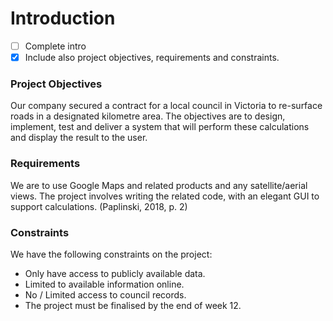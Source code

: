 # Introduction

- [ ] Complete intro
- [x] Include also project objectives, requirements and constraints.

### Project Objectives

Our company secured a contract for a local council in Victoria to re-surface roads in a designated kilometre area. The objectives are to design, implement, test and deliver a system that will perform these calculations and display the result to the user.

### Requirements

We are to use Google Maps and related products and any satellite/aerial views. The project involves writing the related code, with an elegant GUI to support calculations. (Paplinski, 2018, p. 2)

### Constraints
We have the following constraints on the project:

- Only have access to publicly available data.
- Limited to available information online.
- No / Limited access to council records.
- The project must be finalised by the end of week 12.
